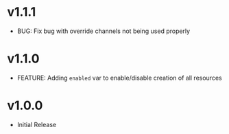 # v1.1.1

- BUG: Fix bug with override channels not being used properly

# v1.1.0

- FEATURE: Adding `enabled` var to enable/disable creation of all resources

# v1.0.0

- Initial Release
